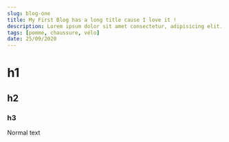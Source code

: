 ```yaml
---
slug: blog-one
title: My First Blog has a long title cause I love it !
description: Lorem ipsum dolor sit amet consectetur, adipisicing elit. Explicabo, nulla beatae? Unde consequuntur provident voluptas? Quo odit quaerat accusantium dolor, sed recusandae porro quam, dicta, doloribus corporis sequi pariatur aspernatur.
tags: [pomme, chaussure, vélo]
date: 25/09/2020
---
```


# h1

## h2

### h3

Normal text